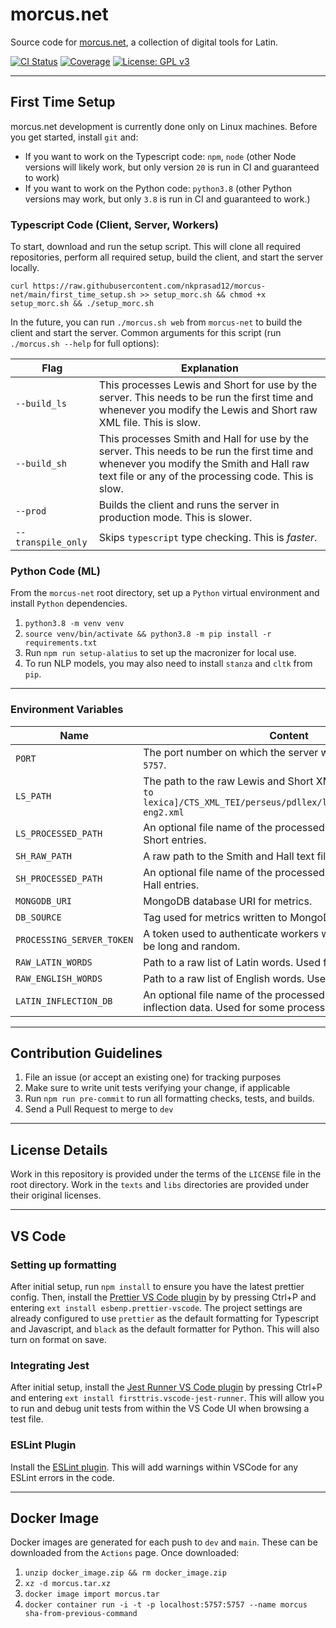 # morcus.net

Source code for [morcus.net](https://www.morcus.net), a collection of digital tools for Latin.

[![CI Status](https://github.com/nkprasad12/morcus-net/actions/workflows/ci-workflow.yaml/badge.svg)](https://github.com/nkprasad12/morcus-net/actions)
[![Coverage](https://codecov.io/gh/nkprasad12/morcus-net/branch/main/graph/badge.svg?token=G65VJM8B56)](https://codecov.io/gh/nkprasad12/morcus-net)
[![License: GPL v3](https://img.shields.io/badge/License-GPL_v3-blue.svg)](https://www.gnu.org/licenses/gpl-3.0)

---

## First Time Setup

morcus.net development is currently done only on Linux machines.
Before you get started, install `git` and:

- If you want to work on the Typescript code: `npm`, `node` (other Node versions will likely work, but only version `20` is run in CI and guaranteed to work)
- If you want to work on the Python code: `python3.8` (other Python versions may work, but only `3.8` is run in CI and guaranteed to work.)

### Typescript Code (Client, Server, Workers)

To start, download and run the setup script. This will clone all required repositories, perform all required setup, build the client, and start the server locally.

```
curl https://raw.githubusercontent.com/nkprasad12/morcus-net/main/first_time_setup.sh >> setup_morc.sh && chmod +x setup_morc.sh && ./setup_morc.sh
```

In the future, you can run `./morcus.sh web` from `morcus-net` to build the client and start the server.
Common arguments for this script (run `./morcus.sh --help` for full options):

| Flag               | Explanation                                                                                                                                                                                    |
| ------------------ | ---------------------------------------------------------------------------------------------------------------------------------------------------------------------------------------------- |
| `--build_ls`       | This processes Lewis and Short for use by the server. This needs to be run the first time and whenever you modify the Lewis and Short raw XML file. This is slow.                              |
| `--build_sh`       | This processes Smith and Hall for use by the server. This needs to be run the first time and whenever you modify the Smith and Hall raw text file or any of the processing code. This is slow. |
| `--prod`           | Builds the client and runs the server in production mode. This is slower.                                                                                                                      |
| `--transpile_only` | Skips `typescript` type checking. This is _faster_.                                                                                                                                            |

### Python Code (ML)

From the `morcus-net` root directory, set up a `Python` virtual environment and install `Python` dependencies.

1. `python3.8 -m venv venv`
2. `source venv/bin/activate && python3.8 -m pip install -r requirements.txt`
3. Run `npm run setup-alatius` to set up the macronizer for local use.
4. To run NLP models, you may also need to install `stanza` and `cltk` from `pip`.

---

### Environment Variables

| Name                      | Content                                                                                                                             |
| ------------------------- | ----------------------------------------------------------------------------------------------------------------------------------- |
| `PORT`                    | The port number on which the server will listen. Example: `5757`.                                                                   |
| `LS_PATH`                 | The path to the raw Lewis and Short XML file. Example: `[Path to lexica]/CTS_XML_TEI/perseus/pdllex/lat/ls/lat.ls.perseus-eng2.xml` |
| `LS_PROCESSED_PATH`       | An optional file name of the processed database of Lewis and Short entries.                                                         |
| `SH_RAW_PATH`             | A raw path to the Smith and Hall text file.                                                                                         |
| `SH_PROCESSED_PATH`       | An optional file name of the processed database of Smith and Hall entries.                                                          |
| `MONGODB_URI`             | MongoDB database URI for metrics.                                                                                                   |
| `DB_SOURCE`               | Tag used for metrics written to MongoDB. Example: `local`.                                                                          |
| `PROCESSING_SERVER_TOKEN` | A token used to authenticate workers with the server. Should be long and random.                                                    |
| `RAW_LATIN_WORDS`         | Path to a raw list of Latin words. Used for some processing.                                                                        |
| `RAW_ENGLISH_WORDS`       | Path to a raw list of English words. Used for some processing.                                                                      |
| `LATIN_INFLECTION_DB`     | An optional file name of the processed database of Latin inflection data. Used for some processing.db`                              |

---

## Contribution Guidelines

1. File an issue (or accept an existing one) for tracking purposes
2. Make sure to write unit tests verifying your change, if applicable
3. Run `npm run pre-commit` to run all formatting checks, tests, and builds.
4. Send a Pull Request to merge to `dev`

---

## License Details

Work in this repository is provided under the terms of the `LICENSE` file in the root directory. Work in the `texts` and `libs` directories are provided under their original licenses.

---

## VS Code

### Setting up formatting

After initial setup, run `npm install` to ensure you have the latest prettier config. Then, install the
[Prettier VS Code plugin](https://marketplace.visualstudio.com/items?itemName=esbenp.prettier-vscode) by
by pressing Ctrl+P and entering `ext install esbenp.prettier-vscode`.
The project settings are already configured to use `prettier` as the default formatting for Typescript and Javascript, and `black`
as the default formatter for Python. This will also turn on format on save.

### Integrating Jest

After initial setup, install the [Jest Runner VS Code plugin](https://marketplace.visualstudio.com/items?itemName=firsttris.vscode-jest-runner) by pressing Ctrl+P and entering `ext install firsttris.vscode-jest-runner`.
This will allow you to run and debug unit tests from within the VS Code UI when browsing a test file.

### ESLint Plugin

Install the [ESLint plugin](https://marketplace.visualstudio.com/items?itemName=dbaeumer.vscode-eslint). This will add
warnings within VSCode for any ESLint errors in the code.

---

## Docker Image

Docker images are generated for each push to `dev` and `main`. These can be downloaded from the `Actions` page. Once downloaded:

1. `unzip docker_image.zip && rm docker_image.zip`
2. `xz -d morcus.tar.xz`
3. `docker image import morcus.tar`
4. `docker container run -i -t -p localhost:5757:5757 --name morcus sha-from-previous-command`
